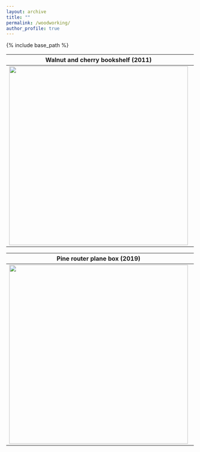 ```yaml
---
layout: archive
title: ""
permalink: /woodworking/
author_profile: true
---
```


{% include base_path %}

|**Walnut and cherry bookshelf (2011)** | **Pine and poplar Dutch tool chest (2019)** |
| :---: | :---: |
| <img width="480" src="{{site.url}}/images/ww-photos/bookshelf.jpg">|  <img width="480" src="{{site.url}}/images/ww-photos/toolchest.jpg">| 

| **Pine router plane box (2019)** | **Cherry recipe box (2019)** |
| :---: | :---: |
| <img width="480" src="{{site.url}}/images/ww-photos/planebox2.jpg">| <img width="480" src="{{site.url}}/images/ww-photos/recipebox.jpg">| 

  

  
